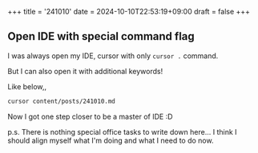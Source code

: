 +++
title = '241010'
date = 2024-10-10T22:53:19+09:00
draft = false
+++

## Open IDE with special command flag

I was always open my IDE, cursor with only `cursor .` command.

But I can also open it with additional keywords!

Like below,,

```bash
cursor content/posts/241010.md
```

Now I got one step closer to be a master of IDE :D

p.s. There is nothing special office tasks to write down here...
I think I should align myself what I'm doing and what I need to do now.